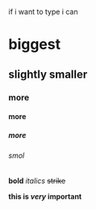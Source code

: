 if i want to type i can


# biggest
## slightly smaller
### more
#### more
##### more
###### smol

**bold**
*italics*
~~strike~~

**this is *very* important**
